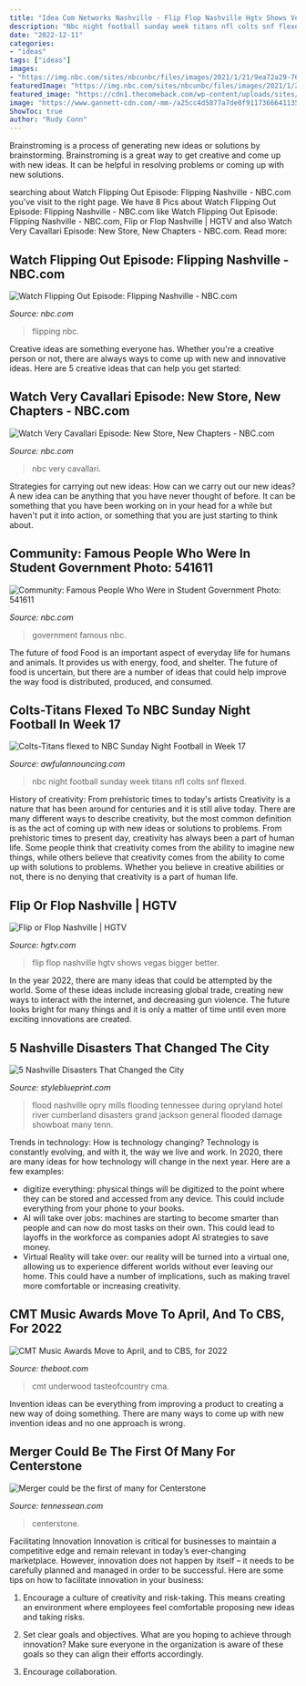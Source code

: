 ```yaml
---
title: "Idea Com Networks Nashville - Flip Flop Nashville Hgtv Shows Vegas Bigger Better"
description: "Nbc night football sunday week titans nfl colts snf flexed"
date: "2022-12-11"
categories:
- "ideas"
tags: ["ideas"]
images:
- "https://img.nbc.com/sites/nbcunbc/files/images/2021/1/21/9ea72a29-765a-3e24-b299-4a22441f9804.jpg"
featuredImage: "https://img.nbc.com/sites/nbcunbc/files/images/2021/1/21/9ea72a29-765a-3e24-b299-4a22441f9804.jpg"
featured_image: "https://cdn1.thecomeback.com/wp-content/uploads/sites/94/2018/12/snf-week-17.png"
image: "https://www.gannett-cdn.com/-mm-/a25cc4d5877a7de0f911736664113501ea7c37c0/c=0-0-1280-720/local/-/media/Nashville/2014/07/08/centerstone.jpg?width=1280&amp;height=720&amp;fit=crop&amp;format=pjpg&amp;auto=webp"
ShowToc: true
author: "Rudy Conn"
---
```



Brainstroming is a process of generating new ideas or solutions by brainstorming. Brainstroming is a great way to get creative and come up with new ideas. It can be helpful in resolving problems or coming up with new solutions.

	

		
searching about Watch Flipping Out Episode: Flipping Nashville - NBC.com you've visit to the right page. We have 8 Pics about Watch Flipping Out Episode: Flipping Nashville - NBC.com like Watch Flipping Out Episode: Flipping Nashville - NBC.com, Flip or Flop Nashville | HGTV and also Watch Very Cavallari Episode: New Store, New Chapters - NBC.com. Read more:
		
    
## Watch Flipping Out Episode: Flipping Nashville - NBC.com

<img loading=lazy src="https://img.nbc.com/sites/nbcunbc/files/images/2021/1/21/9ea72a29-765a-3e24-b299-4a22441f9804.jpg" onerror="this.onerror=null;this.src='https://tse4.mm.bing.net/th?id=OIP.fCWtMoQuTvzs7gVlPafc1AHaEK&amp;pid=15.1';" alt="Watch Flipping Out Episode: Flipping Nashville - NBC.com">

_Source: nbc.com_

>flipping nbc. 

	

Creative ideas are something everyone has. Whether you're a creative person or not, there are always ways to come up with new and innovative ideas. Here are 5 creative ideas that can help you get started: 

    
## Watch Very Cavallari Episode: New Store, New Chapters - NBC.com

<img loading=lazy src="https://img.nbc.com/sites/nbcunbc/files/images/2021/1/13/bcd93602-1974-37a6-849e-4ef42c284969.jpg" onerror="this.onerror=null;this.src='https://tse1.mm.bing.net/th?id=OIP.fs2XKp5_WET9QGJVrHgrcQHaEK&amp;pid=15.1';" alt="Watch Very Cavallari Episode: New Store, New Chapters - NBC.com">

_Source: nbc.com_

>nbc very cavallari. 

	

Strategies for carrying out new ideas: How can we carry out our new ideas?
A new idea can be anything that you have never thought of before. It can be something that you have been working on in your head for a while but haven't put it into action, or something that you are just starting to think about.

    
## Community: Famous People Who Were In Student Government Photo: 541611

<img loading=lazy src="https://img.nbc.com/sites/nbcunbc/files/files/scet/photos/311/7118/0844_classpres.jpg" onerror="this.onerror=null;this.src='https://tse4.mm.bing.net/th?id=OIP.gTmv7THygWn5dD9MuPmwDgHaFm&amp;pid=15.1';" alt="Community: Famous People Who Were in Student Government Photo: 541611">

_Source: nbc.com_

>government famous nbc. 

	

The future of food
Food is an important aspect of everyday life for humans and animals. It provides us with energy, food, and shelter. The future of food is uncertain, but there are a number of ideas that could help improve the way food is distributed, produced, and consumed.

    
## Colts-Titans Flexed To NBC Sunday Night Football In Week 17

<img loading=lazy src="https://cdn1.thecomeback.com/wp-content/uploads/sites/94/2018/12/snf-week-17.png" onerror="this.onerror=null;this.src='https://tse1.mm.bing.net/th?id=OIP.Jsd9z7Vsch91p_xGEEG_PAHaEI&amp;pid=15.1';" alt="Colts-Titans flexed to NBC Sunday Night Football in Week 17">

_Source: awfulannouncing.com_

>nbc night football sunday week titans nfl colts snf flexed. 

	

History of creativity: From prehistoric times to today's artists
Creativity is a nature that has been around for centuries and it is still alive today. There are many different ways to describe creativity, but the most common definition is as the act of coming up with new ideas or solutions to problems. From prehistoric times to present day, creativity has always been a part of human life. Some people think that creativity comes from the ability to imagine new things, while others believe that creativity comes from the ability to come up with solutions to problems. Whether you believe in creative abilities or not, there is no denying that creativity is a part of human life.

    
## Flip Or Flop Nashville | HGTV

<img loading=lazy src="http://hgtvhome.sndimg.com/content/dam/images/hgtv/editorial/shows/flip-or-flop-nashville/HGTV_FOF_Nash_SiteGFX_ShowChip_1920x1080.png.rend.hgtvcom.616.347.suffix/1512068374422.jpeg" onerror="this.onerror=null;this.src='https://tse1.mm.bing.net/th?id=OIP.TYJThtsceAsdnJv69_cU4gHaEL&amp;pid=15.1';" alt="Flip or Flop Nashville | HGTV">

_Source: hgtv.com_

>flip flop nashville hgtv shows vegas bigger better. 

	

In the year 2022, there are many ideas that could be attempted by the world. Some of these ideas include increasing global trade, creating new ways to interact with the internet, and decreasing gun violence. The future looks bright for many things and it is only a matter of time until even more exciting innovations are created.

    
## 5 Nashville Disasters That Changed The City

<img loading=lazy src="http://cdn.styleblueprint.com/wp-content/uploads/2016/03/Opry-Mills-during-Nashville-flood-2010-800x536.jpg" onerror="this.onerror=null;this.src='https://tse1.mm.bing.net/th?id=OIP.yb0Lsh-CBGdrcN9rOXZ8MAHaE9&amp;pid=15.1';" alt="5 Nashville Disasters That Changed the City">

_Source: styleblueprint.com_

>flood nashville opry mills flooding tennessee during opryland hotel river cumberland disasters grand jackson general flooded damage showboat many tenn. 

	

Trends in technology: How is technology changing?
Technology is constantly evolving, and with it, the way we live and work. In 2020, there are many ideas for how technology will change in the next year. Here are a few examples: 
- digitize everything: physical things will be digitized to the point where they can be stored and accessed from any device. This could include everything from your phone to your books. 
- AI will take over jobs: machines are starting to become smarter than people and can now do most tasks on their own. This could lead to layoffs in the workforce as companies adopt AI strategies to save money. 
- Virtual Reality will take over: our reality will be turned into a virtual one, allowing us to experience different worlds without ever leaving our home. This could have a number of implications, such as making travel more comfortable or increasing creativity.

    
## CMT Music Awards Move To April, And To CBS, For 2022

<img loading=lazy src="https://townsquare.media/site/204/files/2019/06/GettyImages-1153955707-1-e1559786041121.jpg?w=1200&amp;h=0&amp;zc=1&amp;s=0&amp;a=t&amp;q=89" onerror="this.onerror=null;this.src='https://tse1.mm.bing.net/th?id=OIP.c0w6qUlmfvW0GH9rm3DP8wHaE8&amp;pid=15.1';" alt="CMT Music Awards Move to April, and to CBS, for 2022">

_Source: theboot.com_

>cmt underwood tasteofcountry cma. 

	

Invention ideas can be everything from improving a product to creating a new way of doing something. There are many ways to come up with new invention ideas and no one approach is wrong.

    
## Merger Could Be The First Of Many For Centerstone

<img loading=lazy src="https://www.gannett-cdn.com/-mm-/a25cc4d5877a7de0f911736664113501ea7c37c0/c=0-0-1280-720/local/-/media/Nashville/2014/07/08/centerstone.jpg?width=1280&amp;height=720&amp;fit=crop&amp;format=pjpg&amp;auto=webp" onerror="this.onerror=null;this.src='https://tse3.mm.bing.net/th?id=OIP.WfL_xD6L0TWTYjHXe6frjAHaEK&amp;pid=15.1';" alt="Merger could be the first of many for Centerstone">

_Source: tennessean.com_

>centerstone. 

	

Facilitating Innovation
Innovation is critical for businesses to maintain a competitive edge and remain relevant in today’s ever-changing marketplace. However, innovation does not happen by itself – it needs to be carefully planned and managed in order to be successful. Here are some tips on how to facilitate innovation in your business:
1. Encourage a culture of creativity and risk-taking. This means creating an environment where employees feel comfortable proposing new ideas and taking risks.

2. Set clear goals and objectives. What are you hoping to achieve through innovation? Make sure everyone in the organization is aware of these goals so they can align their efforts accordingly.

3. Encourage collaboration.


